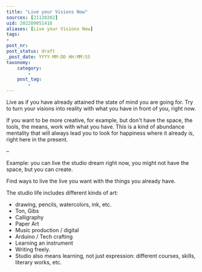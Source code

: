 ```yaml
---
title: "Live your Visions Now"
sources: [21120202]
uid: 202209051416
aliases: [Live your Visions Now]
tags:
-
post_nr:
post_status: draft
_post_date: YYYY-MM-DD HH:MM:SS
taxonomy:
    category:
        -
    post_tag:
        -
---
```


Live as if you have already attained the state of mind you are going for. Try to turn your visions into reality with what you have in front of you, right now.

If you want to be more creative, for example, but don't have the space, the tools, the means, work with what you have. This is a kind of abundance mentality that will always lead you to look for happiness where it already is, right here in the present.

–

Example: you can live the studio dream right now, you might not have the space, but you can create.

Find ways to live the live you want with the things you already have.

The studio life includes different kinds of art:
- drawing, pencils, watercolors, ink, etc.
- Ton, Gibs
- Calligraphy
- Paper Art
- Music production / digital
- Arduino / Tech crafting
- Learning an instrument
- Writing freely.
- Studio also means learning, not just expression: different courses, skills, literary works, etc.